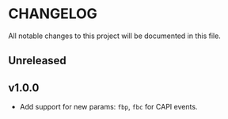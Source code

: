 # CHANGELOG

All notable changes to this project will be documented in this file.

## Unreleased

## v1.0.0

- Add support for new params: `fbp`, `fbc` for CAPI events.
